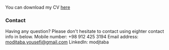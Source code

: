 
You can download my CV <a href="./resume/cv.pdf">here</a> 

### Contact
Having any question? Please don't hesitate to contact using eighter contact info in below.
Mobile number: +98 912 425 3194
Email address: modjtaba.yousefi@gmail.com
LinkedIn: modjtaba
